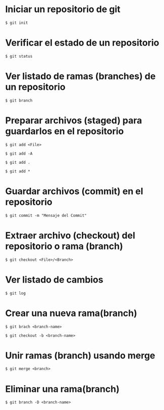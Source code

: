 # Iniciar un repositorio de git 

    $ git init 

# Verificar el estado de un repositorio 

    $ git status

# Ver listado de ramas (branches) de un repositorio 

    $ git branch

# Preparar archivos (staged) para guardarlos en el repositorio

    $ git add <File>
    
    $ git add -A

    $ git add .

    $ git add *

# Guardar archivos (commit) en el repositorio

    $ git commit -m "Mensaje del Commit"

# Extraer archivo (checkout) del repositorio o rama (branch)

    $ git checkout <File>/<Branch>

# Ver listado de cambios

    $ git log

# Crear una nueva rama(branch)

    $ git brach <branch-name>

    $ git checkout -b <branch-name>

# Unir ramas (branch) usando merge

    $ git merge <branch>


# Eliminar una rama(branch)

    $ git branch -D <branch-name>